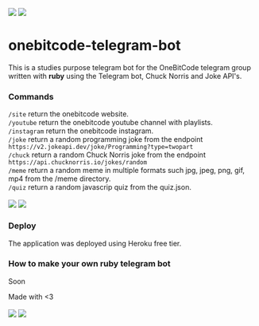 [<img src="https://img.shields.io/badge/Ruby-2.7.1-red">]()
[<img src="https://img.shields.io/badge/Gem-telegram/bot-blue">](https://github.com/atipugin/telegram-bot-ruby)<br>
# onebitcode-telegram-bot
This is a studies purpose telegram bot for the OneBitCode telegram group written with <b>ruby</b> using the Telegram bot, Chuck Norris and Joke API's.
### Commands
``/site`` return the onebitcode website.<br>
``/youtube`` return the onebitcode youtube channel with playlists.<br>
``/instagram`` return the onebitcode instagram.<br>
``/joke`` return a random programming joke from the endpoint ``https://v2.jokeapi.dev/joke/Programming?type=twopart``<br>
``/chuck`` return a random Chuck Norris joke from the endpoint ``https://api.chucknorris.io/jokes/random``<br>
``/meme`` return a random meme in multiple formats such jpg, jpeg, png, gif, mp4 from the /meme directory.<br>
``/quiz`` return a random javascrip quiz from the quiz.json.<br>
<br>
<img src="https://i.imgur.com/SRi3eKw.png"> <img src="https://i.imgur.com/lbySua9.png">

### Deploy
The application was deployed using Heroku free tier.

### How to make your own ruby telegram bot
Soon

Made with <3 <br><br>
[<img src="https://img.shields.io/badge/Telegram-@gnm280-blue">](https://t.me/gnm280)
[<img src="https://img.shields.io/badge/LinkedIn-Gregory Mayer-green">](https://www.linkedin.com/in/gregory-nicholas-mayer-373742232/)
